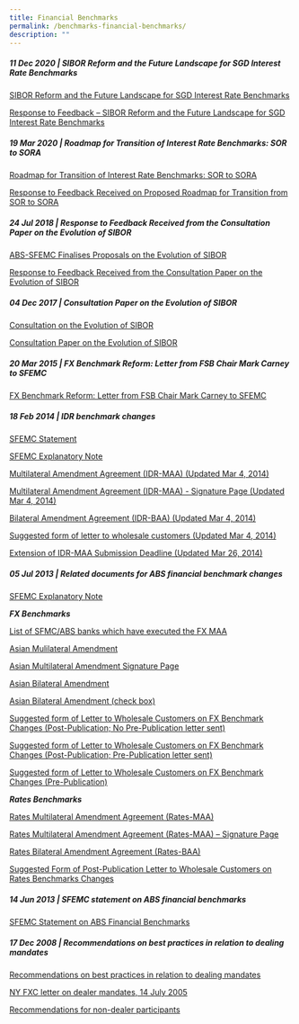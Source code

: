 ```yaml
---
title: Financial Benchmarks
permalink: /benchmarks-financial-benchmarks/
description: ""
---
```

##### 11 Dec 2020 | SIBOR Reform and the Future Landscape for SGD Interest Rate Benchmarks #####
[SIBOR Reform and the Future Landscape for SGD Interest Rate Benchmarks](/files/Benchmarks/2020-12-11-SIBOR%20Reform%20and%20the%20Future%20Landscape%20for%20SGD%20Interest%20Rate%20Benchmarks.pdf)

[Response to Feedback – SIBOR Reform and the Future Landscape for SGD Interest Rate Benchmarks](/files/Benchmarks/2020-12-11-Response%20to%20Feedback%20-%20SIBOR%20Reform%20and%20the%20Future%20Landscape%20for%20SGD%20Interest%20Rate%20Benchmarks.pdf)

##### 19 Mar 2020 | Roadmap for Transition of Interest Rate Benchmarks: SOR to SORA #####
[Roadmap for Transition of Interest Rate Benchmarks: SOR to SORA](/files/Benchmarks/2020-03-19-30Aug2019-ABS-SFEMC%20Media%20Release%20on%20Roadmap%20for%20Transition%20of%20Interest%20Rate%20Benchmarks.pdf)

[Response to Feedback Received on Proposed Roadmap for Transition from SOR to SORA](/files/Benchmarks/2020-03-19-Response%20to%20Feedback%20Received%20on%20Proposed%20Roadmap%20for%20Transition%20from%20SOR%20to%20SORA.pdf)

##### 24 Jul 2018 | Response to Feedback Received from the Consultation Paper on the Evolution of SIBOR #####
[ABS-SFEMC Finalises Proposals on the Evolution of SIBOR](/files/Benchmarks/2018-07-24-ABS-SFEMC-finalises-proposal-evolution-SIBOR.pdf)

[Response to Feedback Received from the Consultation Paper on the Evolution of SIBOR](/files/Benchmarks/2018-07-24-response-feedback-received-consultation-evolution-SIBOR.pdf)

##### 04 Dec 2017 | Consultation Paper on the Evolution of SIBOR
[Consultation on the Evolution of SIBOR](/files/Benchmarks/2017-08-04-consultation-evolution-SIBOR.pdf)

[Consultation Paper on the Evolution of SIBOR](/files/Benchmarks/2017-08-04-consultation-paper-evolution-SIBOR.pdf)

##### 20 Mar 2015 | FX Benchmark Reform: Letter from FSB Chair Mark Carney to SFEMC #####
[FX Benchmark Reform: Letter from FSB Chair Mark Carney to SFEMC](/files/Benchmarks/2015-03-20-FX_benchmark_reforms-Letter_from_FSB_Chair.pdf)

##### 18 Feb 2014 | IDR benchmark changes #####
[SFEMC Statement](/files/Benchmarks/2014-02-18-SFEMC_Statement_-_18_Feb_2014-FINAL.pdf)

[SFEMC Explanatory Note](/files/Benchmarks/2014-02-18-SFEMC_Explanatory_Note_-_18_Feb_2014-FINAL.pdf)

[Multilateral Amendment Agreement (IDR-MAA) (Updated Mar 4, 2014)](/files/Benchmarks/2014-02-18-IDR-MAA_2014_Mar_4.pdf)

[Multilateral Amendment Agreement (IDR-MAA) - Signature Page (Updated Mar 4, 2014)](/files/Benchmarks/2014-02-18-IDR-MAA_Post-Pub_Letter_2014_Mar_4.docx)

[Bilateral Amendment Agreement (IDR-BAA) (Updated Mar 4, 2014)](/files/Benchmarks/2014-02-18-IDR-BAA_2014_Mar_4.docx)

[Suggested form of letter to wholesale customers (Updated Mar 4, 2014)](/files/Benchmarks/2014-02-18-FX_Post_Pub_Letter_(where_Pre_Pub_sent)_5_Jul.docx)

[Extension of IDR-MAA Submission Deadline (Updated Mar 26, 2014)](/files/Benchmarks/2014-02-18-Extension_of_IDR-MAA_Submission_Deadline.pdf)

##### 05 Jul 2013 | Related documents for ABS financial benchmark changes
[SFEMC Explanatory Note](/files/Benchmarks/2013-07-05-SFEMC_Explanatory_Note_5_July.pdf)

**_FX Benchmarks_**

[List of SFMC/ABS banks which have executed the FX MAA](/files/Benchmarks/2013-07-05-FX-List_of_SFEMC_and_ABS_Banks_(FX-MAA)_[2013_08_07].pdf)

[Asian Mulilateral Amendment](/files/Benchmarks/2013-07-05-FX-Asian_Multilateral_Amendment_July_5.pdf)

[Asian Multilateral Amendment Signature Page](/files/Benchmarks/2013-07-05-FX-Asian_Multilateral_Amendment_Signature_Page_July_5.doc)

[Asian Bilateral Amendment](/files/Benchmarks/2013-07-05-FX-Asian_Bilateral_Amendment_July_5.doc)

[Asian Bilateral Amendment (check box)](/files/Benchmarks/2013-07-05-FX-Asian_Bilateral_Amendment_(check_box)_July_5.doc)

[Suggested form of Letter to Wholesale Customers on FX Benchmark Changes (Post-Publication; No Pre-Publication letter sent)](/files/Benchmarks/2013-07-05-FX-Suggested_form_of_letter_to_wholesale_customers_on_FX_benchmark_changes.docx)

[Suggested form of Letter to Wholesale Customers on FX Benchmark Changes (Post-Publication; Pre-Publication letter sent)](/files/Benchmarks/2013-07-05-FX_Post_Pub_Letter_(where_Pre_Pub_sent)_5_Jul.docx)

[Suggested form of Letter to Wholesale Customers on FX Benchmark Changes (Pre-Publication)](/files/Benchmarks/2013-07-05-FX_Post_Pub_Letter_(where_no_Pre_Pub_sent)_5_Jul.docx)

**_Rates Benchmarks_** 

[Rates Multilateral Amendment Agreement (Rates-MAA)](/files/Benchmarks/2013-07-05-Rates_MAA.pdf)

[Rates Multilateral Amendment Agreement (Rates-MAA) – Signature Page](/files/Benchmarks/2013-07-05-Rates_MAA_Signature_Page.docx)

[Rates Bilateral Amendment Agreement (Rates-BAA)](/files/Benchmarks/2013-07-05-Rates_BAA.docx)

[Suggested Form of Post-Publication Letter to Wholesale Customers on Rates Benchmarks Changes](/files/Benchmarks/2013-07-05-Rates_Post_Pub_Letter.docx)

##### 14 Jun 2013 | SFEMC statement on ABS financial benchmarks #####
[SFEMC Statement on ABS Financial Benchmarks](/files/Benchmarks/2013-06-14-SFEMC_Statement_on_ABS_Financial_Benchmarks.pdf)

##### 17 Dec 2008 | Recommendations on best practices in relation to dealing mandates #####
[Recommendations on best practices in relation to dealing mandates](/files/Benchmarks/2008-12-17-Recommendations-Best-Practices-Dealing-Mandates.pdf)

[NY FXC letter on dealer mandates, 14 July 2005](/files/Benchmarks/2008-12-17-NYFXC_dealermandates14July05.pdf)

[Recommendations for non-dealer participants](/files/Benchmarks/2008-12-17-Recommendations_nondealerparticipants.pdf)
